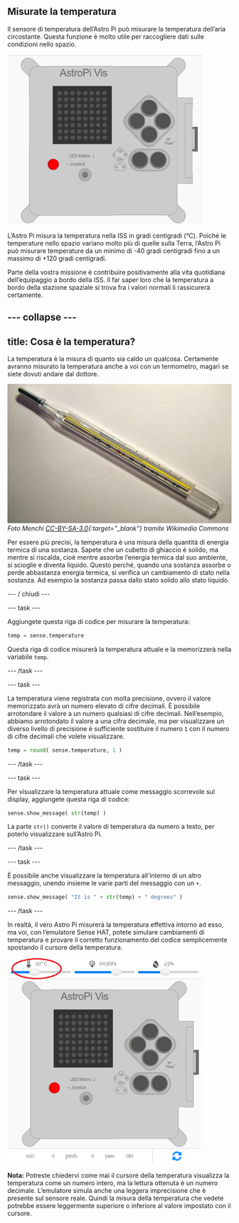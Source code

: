 ## Misurate la temperatura

Il sensore di temperatura dell’Astro Pi può misurare la temperatura dell’aria circostante. Questa funzione è molto utile per raccogliere dati sulle condizioni nello spazio.

![Messaggio sulla temperatura](images/degrees-message.gif)

L’Astro Pi misura la temperatura nella ISS in gradi centigradi (&deg;C). Poiché le temperature nello spazio variano molto più di quelle sulla Terra, l’Astro Pi può misurare temperature da un minimo di -40 gradi centigradi fino a un massimo di +120 gradi centigradi.

Parte della vostra missione è contribuire positivamente alla vita quotidiana dell’equipaggio a bordo della ISS. Il far saper loro che la temperatura a bordo della stazione spaziale si trova fra i valori normali li rassicurerà certamente.

## \--- collapse \---

## title: Cosa è la temperatura?

La temperatura è la misura di quanto sia caldo un qualcosa. Certamente avranno misurato la temperatura anche a voi con un termometro, magari se siete dovuti andare dal dottore.

![Termometro](images/thermometer.JPG) *Foto Menchi [CC-BY-SA-3.0](http://creativecommons.org/licenses/by-sa/3.0/){:target="_blank"} tramite Wikimedia Commons*

Per essere più precisi, la temperatura è una misura della quantità di energia termica di una sostanza. Sapete che un cubetto di ghiaccio è solido, ma mentre si riscalda, cioè mentre assorbe l’energia termica dal suo ambiente, si scioglie e diventa liquido. Questo perché, quando una sostanza assorbe o perde abbastanza energia termica, si verifica un cambiamento di stato nella sostanza. Ad esempio la sostanza passa dallo stato solido allo stato liquido.

\--- / chiudi \---

\--- task \---

Aggiungete questa riga di codice per misurare la temperatura:

```python
temp = sense.temperature
```

Questa riga di codice misurerà la temperatura attuale e la memorizzerà nella variabile `temp`.

\--- /task \---

\--- task \---

La temperatura viene registrata con molta precisione, ovvero il valore memorizzato avrà un numero elevato di cifre decimali. È possibile arrotondare il valore a un numero qualsiasi di cifre decimali. Nell’esempio, abbiamo arrotondato il valore a una cifra decimale, ma per visualizzare un diverso livello di precisione è sufficiente sostituire il numero `1` con il numero di cifre decimali che volete visualizzare.

```python
temp = round( sense.temperature, 1 )
```

\--- /task \---

\--- task \---

Per visualizzare la temperatura attuale come messaggio scorrevole sul display, aggiungete questa riga di codice:

```python
sense.show_message( str(temp) )
```

La parte `str()` converte il valore di temperatura da numero a testo, per poterlo visualizzare sull’Astro Pi.

\--- /task \---

\--- task \---

È possibile anche visualizzare la temperatura all’interno di un altro messaggio, unendo insieme le varie parti del messaggio con un `+`.

```python
sense.show_message( "It is " + str(temp) + " degrees" )
```

\--- /task \---

In realtà, il vero Astro Pi misurerà la temperatura effettiva intorno ad esso, ma voi, con l’emulatore Sense HAT, potete simulare cambiamenti di temperatura e provare il corretto funzionamento del codice semplicemente spostando il cursore della temperatura.

![Cursore della temperatura](images/temperature-slider.png)

**Nota:** Potreste chiedervi come mai il cursore della temperatura visualizza la temperatura come un numero intero, ma la lettura ottenuta è un numero decimale. L’emulatore simula anche una leggera imprecisione che è presente sul sensore reale. Quindi la misura della temperatura che vedete potrebbe essere leggermente superiore o inferiore al valore impostato con il cursore.